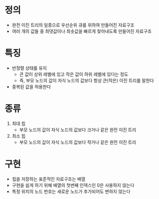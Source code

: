 # 정의

* 완전 이진 트리의 일종으로 우선순위 큐를 위하여 만들어진 자료구조
* 여러 개의 값들 중 최댓값이나 최솟값을 빠르게 찾아내도록 만들어진 자료구조

# 특징

* 반정렬 상태를 유지
  * 큰 값이 상위 레벨에 있고 작은 값이 하위 레벨에 있다는 정도
  * 즉, 부모 노드의 값이 자식 노드의 값보다 항상 큰(작은) 이진 트리를 말한다
* 중복된 값을 허용한다

# 종류

1. 최대 힙
   * 부모 노드의 값이 자식 노드의 값보다 크거나 같은 완전 이진 트리
2. 최소 힙
   * 부모 노드의 값이 자식 노드의 값보다 작거나 같은 완전 이진 트리

# 구현

* 힙을 저장하는 표준적인 자료구조는 배열
* 구현을 쉽게 하기 위해 배열의 첫번째 인덱스인 0은 사용하지 않는다
* 특정 위치의 노드 번호는 새로운 노드가 추가되어도 변하지 않는다

